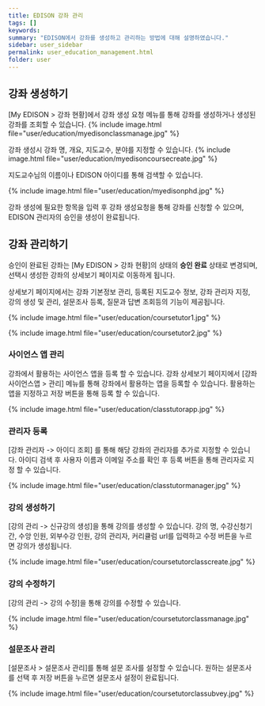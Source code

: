 ```yaml
---
title: EDISON 강좌 관리
tags: []
keywords:
summary: "EDISON에서 강좌를 생성하고 관리하는 방법에 대해 설명하였습니다."
sidebar: user_sidebar
permalink: user_education_management.html
folder: user
---
```



## 강좌 생성하기

[My EDISON > 강좌 현황]에서 강좌 생성 요청 메뉴를 통해 강좌를 생성하거나 생성된 강좌를 조회할 수 있습니다.
{% include image.html file="user/education/myedisonclassmanage.jpg" %}

강좌 생성시 강좌 명, 개요, 지도교수, 분야를 지정할 수 있습니다.
{% include image.html file="user/education/myedisoncoursecreate.jpg" %}

지도교수님의 이름이나 EDISON 아이디를 통해 검색할 수 있습니다.

{% include image.html file="user/education/myedisonphd.jpg" %}

강좌 생성에 필요한 항목을 입력 후 강좌 생성요청을 통해 강좌를 신청할 수 있으며, EDISON 관리자의 승인을 생성이 완료됩니다.

## 강좌 관리하기

승인이 완료된 강좌는 [My EDISON > 강좌 현황]의 상태의 **승인 완료** 상태로 변경되며, 선택시 생성한 강좌의 상세보기 페이지로 이동하게 됩니다.

상세보기 페이지에서는 강좌 기본정보 관리, 등록된 지도교수 정보, 강좌 관리자 지정, 강의 생성 및 관리, 설문조사 등록, 질문과 답변 조회등의 기능이 제공됩니다.

{% include image.html file="user/education/coursetutor1.jpg" %}

{% include image.html file="user/education/coursetutor2.jpg" %}

### 사이언스 앱 관리

강좌에서 활용하는 사이언스 앱을 등록 할 수 있습니다. 강좌 상세보기 페이지에서 [강좌 사이언스앱 > 관리] 메뉴를 통해 강좌에서 활용하는 앱을 등록할 수 있습니다. 활용하는 앱을 지정하고 저장 버튼을 통해 등록 할 수 있습니다.

{% include image.html file="user/education/classtutorapp.jpg" %}

### 관리자 등록

[강좌 관리자 -> 아이디 조회] 를 통해 해당 강좌의 관리자를 추가로 지정할 수 있습니다. 아이디 검색 후 사용자 이름과 이메일 주소를 확인 후 등록 버튼을 통해 관리자로 지정 할 수 있습니다.

{% include image.html file="user/education/classtutormanager.jpg" %}

### 강의 생성하기

[강의 관리 -> 신규강의 생성]을 통해 강의를 생성할 수 있습니다. 강의 명, 수강신청기간, 수앙 인원, 외부수강 인원, 강의 관리자, 커리큘럼 url를 입력하고 수정 버튼을 누르면 강의가 생성됩니다.

{% include image.html file="user/education/coursetutorclasscreate.jpg" %}

### 강의 수정하기

[강의 관리 -> 강의 수정]을 통해 강의를 수정할 수 있습니다.

{% include image.html file="user/education/coursetutorclassmanage.jpg" %}

### 설문조사 관리

[설문조사 > 설문조사 관리]를 통해 설문 조사를 설정할 수 있습니다. 원하는 설문조사를 선택 후 저장 버튼을 누르면 설문조사 설정이 완료됩니다.

{% include image.html file="user/education/coursetutorclassubvey.jpg" %}
